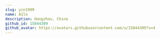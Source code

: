 ```yaml
---
slug: yin1999
name: A1lo
description: Hangzhou, China
github_id: 15844309
github_avatar: https://avatars.githubusercontent.com/u/15844309?v=4
---
```


